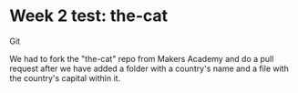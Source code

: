 Week 2 test: the-cat
=======
Git

We had to fork the "the-cat" repo from Makers Academy and do a pull request after we have added a folder with a country's name and a file with the country's capital within it.
